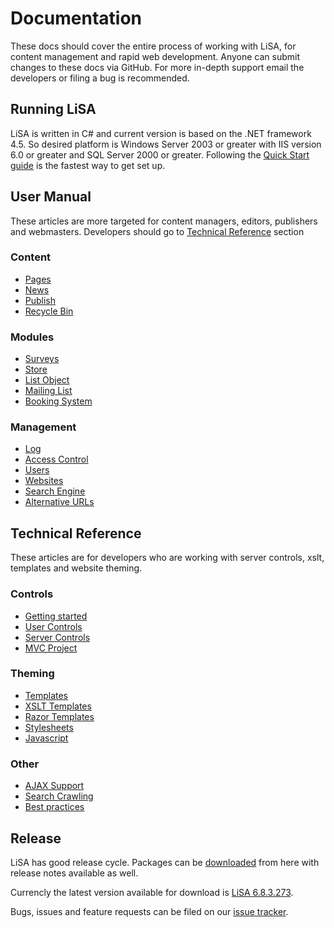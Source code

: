 # Documentation

These docs should cover the entire process of working with LiSA, for content management and rapid web development. Anyone can submit changes to these docs via GitHub. For more in-depth support email the developers or filing a bug is recommended.

## Running LiSA

LiSA is written in C# and current version is based on the .NET framework 4.5. So desired platform is Windows Server 2003 or greater with IIS version 6.0 or greater and SQL Server 2000 or greater. Following the [Quick Start guide](quick-start) is the fastest way to get set up.

## User Manual

These articles are more targeted for content managers, editors, publishers and webmasters. Developers should go to [Technical Reference](#techref) section

### Content

 - [Pages]()
 - [News]()
 - [Publish]()
 - [Recycle Bin]()

### Modules

 - [Surveys]()
 - [Store]()
 - [List Object]()
 - [Mailing List]()
 - [Booking System]()

### Management

 - [Log]()
 - [Access Control]()
 - [Users]()
 - [Websites]()
 - [Search Engine]()
 - [Alternative URLs]()

## Technical Reference

These articles are for developers who are working with server controls, xslt, templates and website theming.


### Controls
 - [Getting started]()
 - [User Controls]()
 - [Server Controls]()
 - [MVC Project]()

### Theming
 - [Templates]()
 - [XSLT Templates]()
 - [Razor Templates]()
 - [Stylesheets]()
 - [Javascript]()

### Other
 - [AJAX Support]()
 - [Search Crawling]()
 - [Best practices]()


## Release

LiSA has good release cycle. Packages can be [downloaded](downloads) from here with release notes available as well.

Currencly the latest version available for download is [LiSA 6.8.3.273](downloads/6.8.3.273).

Bugs, issues and feature requests can be filed on our [issue tracker](issues).
